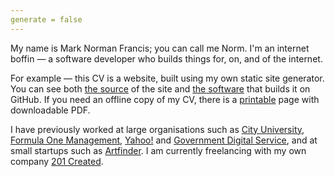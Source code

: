 ```yaml
---
generate = false
---
```


My name is Mark Norman Francis; you can call me Norm. I'm an internet
boffin — a software developer who builds things for, on, and of the internet.

For example — this CV is a website, built using my own static site generator.
You can see both [the source][hire] of the site and [the software][flourish]
that builds it on GitHub. If you need an offline copy of my CV, there is a
[printable][printable] page with downloadable PDF.

[hire]: https://github.com/norm/hire
[flourish]: https://github.com/norm/flourish
[printable]: /printable

I have previously worked at large organisations such as
[City University][city], [Formula One Management][f1], [Yahoo!][y] and
[Government Digital Service][gds], and at small startups such as
[Artfinder][art]. I am currently freelancing with my own company
[201 Created][201].

[city]: /employment/city
[f1]: /employment/formula-one-management
[y]: /employment/yahoo
[gds]: /employment/government-digital-service
[art]: /employment/artfinder
[201]: /employment/201-created
